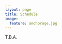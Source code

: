 ```yaml
---
layout: page
title: Schedule
image:
  feature: anchorage.jpg
---
```


T.B.A.

<!-- Preliminary schedule:
Coming soon...


More details to be announced

Start Time: 8am  
Coffee breaks at 10:00am-10:30am and 3:00pm-3:30pm  
Lunch 12-1pm  
End time: 5pm 


| &nbsp; &nbsp; &nbsp; &nbsp; &nbsp; &nbsp; &nbsp; &nbsp; &nbsp; &nbsp; &nbsp;  &nbsp; &nbsp; &nbsp;  Time &nbsp;&nbsp; &nbsp; &nbsp; &nbsp; &nbsp; &nbsp; | Description |
| :---  | :---  |
| 8:00-8:10 | **Opening Remarks** |
| 8:10-9:00 | **Keynote Talk by Manik Varma (Microsoft Research India)**  |
|               |*The Extremes of Machine Learning*|
| 9:00-9:30  | **Paper Session 1** |
|               | *Temporal Approach to Opinion Fraud Detection* |
|               |   Rachna Rani and Durga Toshniwal. |
| 9:30-10:00 | **Coffee Break** |
| 10:00-11:00 | **Keynote Talk by Saso Dzeroski (IJS Ljubljana)** |
| |*Multi-target prediction on data streams* |
| 11:00-12:00 | **Paper Session 2** |
|               | *Anomaly Detection with Generative Adversarial Networks for Multivariate Time Series*|
|               |   Dan Li, Dacheng Chen, Jonathan Goh and See-Kiong Ng |
|               | *Fall Detection from Physical Activity Monitoring Data*|
|               |   Dharmitha Ajerla, Sazia Mahfuz and Farhana Zulkernine. |
| 12:00-13:00 | **Lunch Break** |
| 13:00-14:00 | **Keynote Talk by Geoff Webb (Monash University)** | 
| |*Learning in a dynamic and ever changing world* |
| 14:00-14:30 | **Paper Session 3** |
|               | *Learn to Combine Modalities in Multimodal Deep Networks* |
|               |    Kuan Liu, Yanen Li, Ning Xu and Premkumar Natarajan. |
| 14:30-15:00 | **Coffee Break** |
| 15:00-15:55 | **Keynote Talk by Latifur Khan (University of Texas at Dallas)** | 
| | *Data to Knowledge: Modernizing Political Event Data for Big Data Social Science Research* |
| 15:55-16:55 | **Paper Session 4** |
|               | *GroupReduce: Block-Wise Low-Rank Approximation for Neural Language Model Shrinking* |
|               |    Patrick Chen, Si Si, Yang Li, Ciprian Chelba and Cho-Jui Hsieh. |
|               | *Challenges and Experiences in Building an Interactive Enterprise-Scale B2B Recommender System with Natural Language Support* |
|               | Vassilios Vassiliadis, Michalis Vlachos, Thomas Parnell, Celestine Duenner, Kathrin Kathrin Wardatzky and Kubilay Atasu. |
| 16:55-17:00 | **Final Remarks** |



-->

